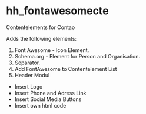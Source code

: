 hh_fontawesomecte
===================

Contentelements for Contao

Adds the following elements:

1) Font Awesome - Icon Element.<br>
2) Schema.org - Element for Person and Organisation.<br>
3) Separator.<br>
4) Add FontAwesome to Contentelement List<br>
5) Header Modul<br>
<ul>
<li>Insert Logo</li>
<li>Insert Phone and Adress Link</li>
<li>Insert Social Media Buttons</li>
<li>Insert own html code</li>
</ul>